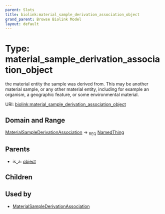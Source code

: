 ```yaml
---
parent: Slots
title: biolink:material_sample_derivation_association_object
grand_parent: Browse Biolink Model
layout: default
---
```


# Type: material_sample_derivation_association_object


the material entity the sample was derived from. This may be another material sample, or any other material entity, including for example an organism, a geographic feature, or some environmental material.

URI: [biolink:material_sample_derivation_association_object](https://w3id.org/biolink/vocab/material_sample_derivation_association_object)

## Domain and Range

[MaterialSampleDerivationAssociation](MaterialSampleDerivationAssociation.md) ->  <sub>REQ</sub> [NamedThing](NamedThing.md)

## Parents

 *  is_a: [object](object.md)

## Children


## Used by

 * [MaterialSampleDerivationAssociation](MaterialSampleDerivationAssociation.md)
